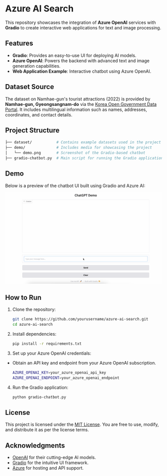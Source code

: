 # Azure AI Search

This repository showcases the integration of **Azure OpenAI** services with **Gradio** to create interactive web applications for text and image processing.

## Features
- **Gradio**: Provides an easy-to-use UI for deploying AI models.
- **Azure OpenAI**: Powers the backend with advanced text and image generation capabilities.
- **Web Application Example**: Interactive chatbot using Azure OpenAI.


## Dataset Source
The dataset on Namhae-gun's tourist attractions (2022) is provided by **Namhae-gun, Gyeongsangnam-do** via the [Korea Open Government Data Portal](https://www.data.go.kr/data/15110855/fileData.do?recommendDataYn=Y). It includes multilingual information such as names, addresses, coordinates, and contact details.


## Project Structure
   ```bash
   ├── dataset/           # Contains example datasets used in the project
   ├── demo/              # Includes media for showcasing the project
   │   └── demo.png       # Screenshot of the Gradio-based chatbot
   ├── gradio-chatbot.py  # Main script for running the Gradio application
   ```

## Demo
Below is a preview of the chatbot UI built using Gradio and Azure AI:

![Demo Screenshot](demo/demo.png)

## How to Run
1. Clone the repository:
   ```bash
   git clone https://github.com/yourusername/azure-ai-search.git
   cd azure-ai-search
   ```
2. Install dependencies:
   ```bash
   pip install -r requirements.txt
   ```
    
3. Set up your Azure OpenAI credentials:
- Obtain an API key and endpoint from your Azure OpenAI subscription.
   ```bash
   AZURE_OPENAI_KEY=your_azure_openai_api_key
   AZURE_OPENAI_ENDPOINT=your_azure_openai_endpoint
   ```
4. Run the Gradio application:
   ```bash
   python gradio-chatbot.py
   ```

## License
This project is licensed under the [MIT License](LICENSE). You are free to use, modify, and distribute it as per the license terms.

## Acknowledgments
- [OpenAI](https://openai.com/) for their cutting-edge AI models.
- [Gradio](https://gradio.app/) for the intuitive UI framework.
- [Azure](https://azure.microsoft.com/) for hosting and API support.

